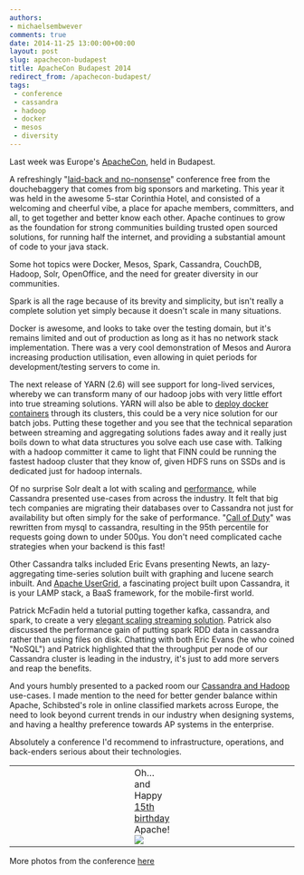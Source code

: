 ```yaml
---
authors:
- michaelsembwever
comments: true
date: 2014-11-25 13:00:00+00:00
layout: post
slug: apachecon-budapest
title: ApacheCon Budapest 2014
redirect_from: /apachecon-budapest/
tags:
 - conference
 - cassandra
 - hadoop
 - docker
 - mesos
 - diversity
---
```


Last week was Europe's <a href="http://drbacchus.com/apachecon-budapest-2014/">ApacheCon</a>, held in Budapest.

A refreshingly "<a href="http://iamfortress.wordpress.com/2014/11/23/a-newcomers-perspective-on-apachecon-europe-2014/" title="Shawn McKinney">laid-back and no-nonsense</a>" conference free from the douchebaggery that comes from big sponsors and marketing. This year it was held in the awesome 5-star Corinthia Hotel, and consisted of a welcoming and cheerful vibe, a place for apache members, committers, and all, to get together and better know each other. Apache continues to grow as the foundation for strong communities building trusted open sourced solutions, for running half the internet, and providing a substantial amount of code to your java stack.

Some hot topics were Docker, Mesos, Spark, Cassandra, CouchDB, Hadoop, Solr, OpenOffice, and the need for greater diversity in our communities.

Spark is all the rage because of its brevity and simplicity, but isn't really a complete solution yet simply because it doesn't scale in many situations.

Docker is awesome, and looks to take over the testing domain, but it's remains limited and out of production as long as it has no network stack implementation. There was a very cool demonstration of Mesos and Aurora increasing production utilisation, even allowing in quiet periods for development/testing servers to come in.

The next release of YARN (2.6) will see support for long-lived services, whereby we can transform many of our hadoop jobs with very little effort into true streaming solutions. YARN will also be able to <a href="http://blog.sequenceiq.com/blog/2014/11/20/yarn-containers-and-docker">deploy docker containers</a> through its clusters, this could be a very nice solution for our batch jobs. Putting these together and you see that the technical separation between streaming and aggregating solutions fades away and it really just boils down to what data structures you solve each use case with. Talking with a hadoop committer it came to light that FINN could be running the fastest hadoop cluster that they know of, given HDFS runs on SSDs and is dedicated just for hadoop internals.

Of no surprise Solr dealt a lot with scaling and <a href="http://events.linuxfoundation.org/sites/events/files/slides/HighPerformanceSolr.pdf">performance</a>, while Cassandra presented use-cases from across the industry. It felt that big tech companies are migrating their databases over to Cassandra not just for availability but often simply for the sake of performance. "<a href="http://www.slideshare.net/planetcassandra/cassandra-summit-2014-deploying-cassandra-for-call-of-duty">Call of Duty</a>" was rewritten from mysql to cassandra, resulting in the 95th percentile for requests going down to under 500μs. You don't need complicated cache strategies when your backend is this fast!

Other Cassandra talks included Eric Evans presenting <a hef="http:/opennms.github.com/newts">Newts</a>, an lazy-aggregating time-series solution built with graphing and lucene search inbuilt. And <a href="http://events.linuxfoundation.org/sites/events/files/slides/Intro-To-Usergrid%20-%20ApacheCon%20EU%202014.pdf">Apache UserGrid</a>, a fascinating project built upon Cassandra, it is your LAMP stack, a BaaS framework, for the mobile-first world.

Patrick McFadin held a tutorial putting together kafka, cassandra, and spark, to create a very <a href="https://github.com/killrweather/killrweather">elegant scaling streaming solution</a>. Patrick also discussed the performance gain of putting spark RDD data in cassandra rather than using files on disk. Chatting with both Eric Evans (he who coined "NoSQL") and Patrick highlighted that the throughput per node of our Cassandra cluster is leading in the industry, it's just to add more servers and reap the benefits.

And yours humbly presented to a packed room our <a href="https://prezi.com/xgjrvkxhxkg8/apachecon-cassandra-and-hadoop-finnno/">Cassandra and Hadoop</a> use-cases. I made mention to the need for better gender balance within Apache, Schibsted's role in online classified markets across Europe, the need to look beyond current trends in our industry when designing systems, and having a healthy preference towards AP systems in the enterprise.

Absolutely a conference I'd recommend to infrastructure, operations, and back-enders serious about their technologies.


<table><tr><td width="50%"></td><td>Oh… and Happy <a href="https://blogs.apache.org/foundation/entry/the_apache_software_foundation_celebrates2">15th birthday</a> Apache!<br/><img src="http://farm8.staticflickr.com/7533/15816582111_4b19b886c5_c.jpg"/></td><td width="50%"></td></tr></table>

More photos from the conference <a href="http://events.linuxfoundation.org/events/apachecon-europe">here</a>



